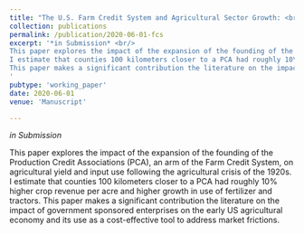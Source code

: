 ```yaml
---
title: "The U.S. Farm Credit System and Agricultural Sector Growth: <br/> Evidence from Early Expansion, 1920-1940"
collection: publications
permalink: /publication/2020-06-01-fcs
excerpt: '*in Submission* <br/>
This paper explores the impact of the expansion of the founding of the Production Credit Associations (PCA), an arm of the Farm Credit System, on agricultural yield and input use following the agricultural crisis of the 1920s.
I estimate that counties 100 kilometers closer to a PCA had roughly 10\% higher crop revenue per acre and higher growth in use of fertilizer and tractors. 
This paper makes a significant contribution the literature on the impact of government sponsored enterprises on the early US agricultural economy and its use as a cost-effective tool to address market frictions.
'
pubtype: 'working_paper'
date: 2020-06-01
venue: 'Manuscript'

---
```

*in Submission* 

This paper explores the impact of the expansion of the founding of the Production Credit Associations (PCA), an arm of the Farm Credit System, on agricultural yield and input use following the agricultural crisis of the 1920s.
I estimate that counties 100 kilometers closer to a PCA had roughly 10\% higher crop revenue per acre and higher growth in use of fertilizer and tractors. 
This paper makes a significant contribution the literature on the impact of government sponsored enterprises on the early US agricultural economy and its use as a cost-effective tool to address market frictions.